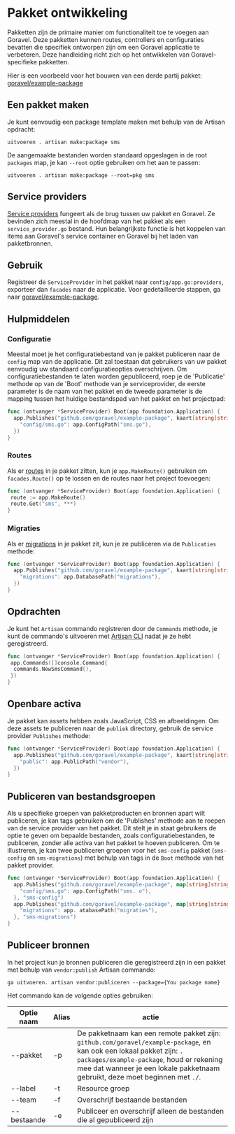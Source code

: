 # Pakket ontwikkeling

Pakketten zijn de primaire manier om functionaliteit toe te voegen aan Goravel. Deze pakketten kunnen routes, controllers en
configuraties bevatten die specifiek ontworpen zijn om een Goravel applicatie te verbeteren. Deze handleiding richt zich op het ontwikkelen van
Goravel-specifieke pakketten.

Hier is een voorbeeld voor het bouwen van een derde partij
pakket: [goravel/example-package](https://github.com/goravel/example-package)

## Een pakket maken

Je kunt eenvoudig een package template maken met behulp van de Artisan opdracht:

```shell
uitvoeren . artisan make:package sms
```

De aangemaakte bestanden worden standaard opgeslagen in de root `packages` map, je kan `--root` optie gebruiken om het aan te passen:

```shell
uitvoeren . artisan make:package --root=pkg sms
```

## Service providers

[Service providers](../foundation/providers) fungeert als de brug tussen uw pakket en Goravel.
Ze bevinden zich meestal in de hoofdmap van het pakket als een `service_provider.go` bestand. Hun belangrijkste functie is het koppelen van
items aan Goravel's service container en Goravel bij het laden van pakketbronnen.

## Gebruik

Registreer de `ServiceProvider` in het pakket naar `config/app.go:providers`, exporteer dan `facades` naar de applicatie.
Voor gedetailleerde stappen, ga naar [goravel/example-package](https://github.com/goravel/example-package).

## Hulpmiddelen

### Configuratie

Meestal moet je het configuratiebestand van je pakket publiceren naar de `config` map van de applicatie. Dit zal
toestaan dat gebruikers van uw pakket eenvoudig uw standaard configuratieopties overschrijven. Om configuratiebestanden
te laten worden gepubliceerd, roep je de 'Publicatie' methode op van de 'Boot' methode van je serviceprovider, de eerste parameter is de naam van het pakket
en de tweede parameter is de mapping tussen het huidige bestandspad van het pakket en het projectpad:

```go
func (ontvanger *ServiceProvider) Boot(app foundation.Application) {
  app.Publishes("github.com/goravel/example-package", kaart[string]string{
    "config/sms.go": app.ConfigPath("sms.go"),
  })
}
```

### Routes

Als er [routes](../basic/routing) in je pakket zitten, kun je `app.MakeRoute()` gebruiken om
`facades.Route()` op te lossen en de routes naar het project toevoegen:

```go
func (ontvanger *ServiceProvider) Boot(app foundation.Application) {
 route := app.MakeRoute()
 route.Get("sms", ***)
}
```

### Migraties

Als er [migrations](../orm/migrations) in je pakket zit, kun je ze publiceren via de `Publicaties` methode:

```go
func (ontvanger *ServiceProvider) Boot(app foundation.Application) {
  app.Publishes("github.com/goravel/example-package", kaart[string]string{
    "migrations": app.DatabasePath("migrations"),
  })
}
```

## Opdrachten

Je kunt het `Artisan` commando registreren door de `Commands` methode, je kunt de commando's
uitvoeren met [Artisan CLI](../advanced/artisan) nadat je ze hebt geregistreerd.

```go
func (ontvanger *ServiceProvider) Boot(app foundation.Application) {
 app.Commands([]console.Command{
  commands.NewSmsCommand(),
 })
}
```

## Openbare activa

Je pakket kan assets hebben zoals JavaScript, CSS en afbeeldingen. Om deze assets te publiceren naar de `publiek`
directory, gebruik de service provider `Publishes` methode:

```go
func (ontvanger *ServiceProvider) Boot(app foundation.Application) {
  app.Publishes("github.com/goravel/example-package", kaart[string]string{
    "public": app.PublicPath("vendor"),
  })
}
```

## Publiceren van bestandsgroepen

Als u specifieke groepen van pakketproducten en bronnen apart wilt publiceren, je kan tags gebruiken om de
'Publishes' methode aan te roepen van de service provider van het pakket. Dit stelt je in staat gebruikers de optie te geven om bepaalde
bestanden, zoals configuratiebestanden, te publiceren, zonder alle activa van het pakket te hoeven publiceren. Om te illustreren, je kan twee
publiceren groepen voor het `sms-config` pakket (`sms-config` en `sms-migrations`) met behulp van tags in de `Boot` methode van het
pakket provider.

```go
func (ontvanger *ServiceProvider) Boot(app foundation.Application) {
  app.Publishes("github.com/goravel/example-package", map[string]string{
    "config/sms.go": app.ConfigPath("sms. o"),
  }, "sms-config")
  app.Publishes("github.com/goravel/example-package", map[string]string{
    "migrations": app. atabasePath("migraties"),
  }, "sms-migrations")
}
```

## Publiceer bronnen

In het project kun je bronnen publiceren die geregistreerd zijn in een pakket met behulp van `vendor:publish` Artisan commando:

```shell
ga uitvoeren. artisan vendor:publiceren --package={You package name}
```

Het commando kan de volgende opties gebruiken:

| Optie naam  | Alias | actie                                                                                                                                                                                                                                                                                             |
| ----------- | ----- | ------------------------------------------------------------------------------------------------------------------------------------------------------------------------------------------------------------------------------------------------------------------------------------------------- |
| --pakket    | -p    | De pakketnaam kan een remote pakket zijn: `github.com/goravel/example-package`, en kan ook een lokaal pakket zijn: `. packages/example-package`, houd er rekening mee dat wanneer je een lokale pakketnaam gebruikt, deze moet beginnen met `./`. |
| --label     | -t    | Resource groep                                                                                                                                                                                                                                                                                    |
| --team      | -f    | Overschrijf bestaande bestanden                                                                                                                                                                                                                                                                   |
| --bestaande | -e    | Publiceer en overschrijf alleen de bestanden die al gepubliceerd zijn                                                                                                                                                                                                                             |
